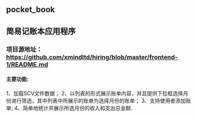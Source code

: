 ## pocket_book
## 简易记账本应用程序
### 项目源地址：https://github.com/xmindltd/hiring/blob/master/frontend-1/README.md
#### 主要功能:
1、加载SCV文件数据；
2、以列表的形式展示账单内容，并且提供下拉框选择月份进行筛选，其中列表中所展示的账单为选择月份的账单；
3、支持使用者添加账单;
4、简单地统计并展示所选月份的收入和支出总金额.

